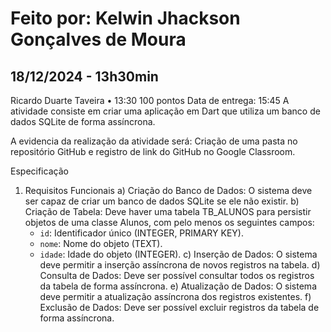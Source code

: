 # Feito por: Kelwin Jhackson Gonçalves de Moura
## 18/12/2024 - 13h30min


Ricardo Duarte Taveira
•
13:30
100 pontos
Data de entrega: 15:45
A atividade consiste em criar uma aplicação em Dart que utiliza um banco de dados SQLite de forma assíncrona. 

A evidencia da realização da atividade será: Criação de uma pasta no repositório GitHub e registro de link do GitHub no Google Classroom.

Especificação

1) Requisitos Funcionais
a) Criação do Banco de Dados: O sistema deve ser capaz de criar um banco de dados SQLite se ele não existir.
b) Criação de Tabela: Deve haver uma tabela TB_ALUNOS para persistir objetos de uma classe Alunos, com pelo menos os seguintes campos:
   - `id`: Identificador único (INTEGER, PRIMARY KEY).
   - `nome`: Nome do objeto (TEXT).
   - `idade`: Idade do objeto (INTEGER).
c) Inserção de Dados: O sistema deve permitir a inserção assíncrona de novos registros na tabela.
d) Consulta de Dados: Deve ser possível consultar todos os registros da tabela de forma assíncrona.
e) Atualização de Dados: O sistema deve permitir a atualização assíncrona dos registros existentes.
f) Exclusão de Dados: Deve ser possível excluir registros da tabela de forma assíncrona.